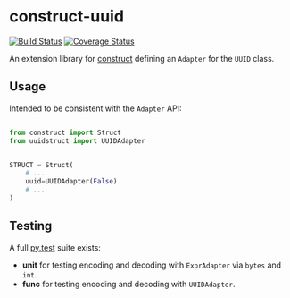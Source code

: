 # construct-uuid

[![Build Status](https://travis-ci.com/phuntimes/construct-uuid.svg?branch=master)](https://travis-ci.com/phuntimes/construct-uuid)
[![Coverage Status](https://coveralls.io/repos/github/phuntimes/construct-uuid/badge.svg?branch=master)](https://coveralls.io/github/phuntimes/construct-uuid?branch=master)

An extension library for [construct] defining an `Adapter` for the `UUID` class.

## Usage

Intended to be consistent with the `Adapter` API:

```python

from construct import Struct
from uuidstruct import UUIDAdapter


STRUCT = Struct(
    # ...
    uuid=UUIDAdapter(False)
    # ...
)

```

## Testing

A full [py.test] suite exists:

 * **unit** for testing encoding and decoding with `ExprAdapter` via `bytes` and `int`.
 * **func** for testing encoding and decoding with `UUIDAdapter`.


[construct]: https://github.com/construct/construct
[py.test]: https://docs.pytest.org/
